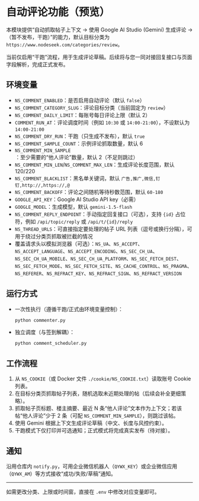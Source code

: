 # 自动评论功能（预览）

本模块提供“自动抓取帖子上下文 → 使用 Google AI Studio (Gemini) 生成评论 →（暂不发布，干跑）”的能力，默认目标分类为 `https://www.nodeseek.com/categories/review`。

当前仅启用“干跑”流程，用于生成评论草稿。后续将与您一同对接回复接口与页面字段解析，完成正式发布。

## 环境变量

- `NS_COMMENT_ENABLED`：是否启用自动评论（默认 `false`）
- `NS_COMMENT_CATEGORY_SLUG`：评论目标分类（当前固定为 `review`）
- `NS_COMMENT_DAILY_LIMIT`：每账号每日评论上限（默认 2）
- `COMMENT_RUN_AT`：评论调度时间（例如 `10:30` 或 `14:00-21:00`），不设默认为 `14:00-21:00`
- `NS_COMMENT_DRY_RUN`：干跑（只生成不发布），默认 `true`
- `NS_COMMENT_SAMPLE_COUNT`：示例评论抓取数量，默认 6
- `NS_COMMENT_MIN_SAMPLE`：至少需要的“他人评论”数量，默认 2（不足则跳过）
- `NS_COMMENT_MIN_LEN`/`NS_COMMENT_MAX_LEN`：生成评论长度范围，默认 120/220
- `NS_COMMENT_BLACKLIST`：黑名单关键词，默认 `广告,推广,微信,钉钉,http://,https://,@`
- `NS_COMMENT_BACKOFF`：评论之间随机等待秒数范围，默认 `60-180`
- `GOOGLE_API_KEY`：Google AI Studio API key（必需）
- `GOOGLE_MODEL`：生成模型，默认 `gemini-1.5-flash`
- `NS_COMMENT_REPLY_ENDPOINT`：手动指定回复接口（可选），支持 `{id}` 占位符，例如 `/api/topic/reply` 或 `/api/t/{id}/reply`
- `NS_THREAD_URLS`：可直接指定要处理的帖子 URL 列表（逗号或换行分隔），可用于绕过分类页抓取被拦截的情况
- 覆盖请求头以模拟浏览器（可选）：`NS_UA`、`NS_ACCEPT`、`NS_ACCEPT_LANGUAGE`、`NS_ACCEPT_ENCODING`、`NS_SEC_CH_UA`、`NS_SEC_CH_UA_MOBILE`、`NS_SEC_CH_UA_PLATFORM`、`NS_SEC_FETCH_DEST`、`NS_SEC_FETCH_MODE`、`NS_SEC_FETCH_SITE`、`NS_CACHE_CONTROL`、`NS_PRAGMA`、`NS_REFERER`、`NS_REFRACT_KEY`、`NS_REFRACT_SIGN`、`NS_REFRACT_VERSION`

## 运行方式

- 一次性执行（遵循干跑/正式由环境变量控制）：
  ```bash
  python commenter.py
  ```
- 独立调度（与签到解耦）：
  ```bash
  python comment_scheduler.py
  ```

## 工作流程

1. 从 `NS_COOKIE`（或 Docker 文件 `./cookie/NS_COOKIE.txt`）读取账号 Cookie 列表。
2. 在目标分类页抓取帖子列表，随机选取未近期处理的帖（后续会补全更细策略）。
3. 抓取帖子页标题、楼主摘要、最近 N 条“他人评论”文本作为上下文；若该帖“他人评论”少于 2 条（可配 `NS_COMMENT_MIN_SAMPLE`），则跳过该帖。
4. 使用 Gemini 根据上下文生成评论草稿（中文、长度与风控约束）。
5. 干跑模式下仅打印并可选通知；正式模式将完成真实发布（待对接）。

## 通知

沿用仓库内 `notify.py`，可用企业微信机器人（`QYWX_KEY`）或企业微信应用（`QYWX_AM`）等方式接收“成功/失败/草稿”通知。

---

如需更改分类、上限或时间窗，直接在 `.env` 中修改对应变量即可。

